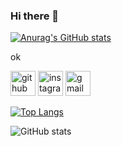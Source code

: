 ### Hi there 👋

[![Anurag's GitHub stats](https://github-readme-stats.vercel.app/api?username=Will-Bee)](https://github.com/anuraghazra/github-readme-stats)


ok









[<img src='https://cdn.jsdelivr.net/npm/simple-icons@3.0.1/icons/github.svg' alt='github' height='40'>](https://github.com/Will-Bee)  [<img src='https://cdn.jsdelivr.net/npm/simple-icons@3.0.1/icons/instagram.svg' alt='instagram' height='40'>](https://www.instagram.com/vilem_bartosek/)  [<img src='https://cdn.jsdelivr.net/npm/simple-icons@3.0.1/icons/gmail.svg' alt='gmail' height='40'>](vilem.bartt@skaut.cz)  

[![Top Langs](https://github-readme-stats.vercel.app/api/top-langs/?username=Will-Bee)](https://github.com/anuraghazra/github-readme-stats)

![GitHub stats](https://github-readme-stats.vercel.app/api?username=Will-Bee&show_icons=true)  

